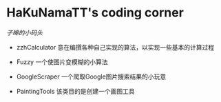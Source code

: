 # **HaKuNamaTT's coding corner**
*子皞的小码头*

- zzhCalculator
意在编撰各种自己实现的算法，以实现一些基本的计算过程

- Fuzzy
一个使图片变模糊的小算法

- GoogleScraper
一个爬取Google图片搜索结果的小玩意

- PaintingTools
该类目的是创建一个画图工具
